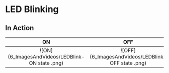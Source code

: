 # LED Blinking 

## In Action

|ON|OFF|
|:--:|:--:|
|![ON](6_ImagesAndVideos/LEDBlink- ON state .png)|![OFF](6_ImagesAndVideos/LEDBlink- OFF state .png)|
